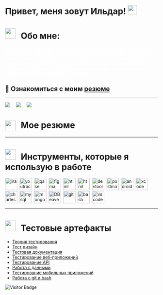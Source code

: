 <h1>
  Привет, меня зовут Ильдар!
  <img src="https://media.giphy.com/media/hvRJCLFzcasrR4ia7z/giphy.gif" width="30px"/>
  </h1>


<h1>
<img src="https://img.icons8.com/?size=100&id=RH2knxpdDpjm&format=png&color=000000" width="35px" style="margin-right: 10px;" />
<span>Обо мне:</span>
</h1>
<p style="font-family: Arial, sans-serif; color: white;">
Я начинающий QA engineer, и мой путь в этой области только начинается. Тем не менее, опыт работы в качестве инженера-испытателя позволил мне осознать важность тщательного тестирования для успешной разработки надежных программных решений. Я стремлюсь к постоянному обучению и развитию, чтобы внести значимый вклад в команду и помочь повысить уровень качества программных продуктов!
  
  ## :page_with_curl: Ознакомиться с моим [резюме](https://github.com/RizvanovI/Resume/blob/main/%D0%A0%D0%B5%D0%B7%D1%8E%D0%BC%D0%B5.pdf)
</p>
<hr>



<p>
  <a target="_blank"href="https://www.linkedin.com/in/ildar-rizvanov-a929a3107/"><img src="https://img.shields.io/badge/linkedin-%230077B5.svg?&style=for-the-badge&logo=linkedin&logoColor=white" /></a>&nbsp;&nbsp;&nbsp;&nbsp;
  <a target="_blank"href="https://t.me/RizvanovI"><img src="https://img.shields.io/badge/Telegram-2CA5E0?style=for-the-badge&logo=telegram&logoColor=white" /></a>&nbsp;&nbsp;&nbsp;&nbsp;
  <a href="mailto:rizvanovir@gmail.com"><img src="https://img.shields.io/badge/Gmail-D14836?style=for-the-badge&logo=gmail&logoColor=white" /></a>&nbsp;&nbsp;&nbsp;&nbsp;
</p>


<h1>
<img src="https://img.icons8.com/?size=100&id=CPookyWndobk&format=png&color=000000" width="35px" style="margin-right: 10px; vertical-align: middle;" />
<span>Мое резюме</span>
</h1>


<hr>

<h1>
    <img src="https://img.icons8.com/?size=100&id=20544&format=png&color=000000" width="35px" style="margin-right: 10px;"/>
    Инструменты, которые я использую в работе
</h1>
<div>
  <img src="https://cdn.jsdelivr.net/gh/devicons/devicon/icons/jira/jira-original.svg" title="jira" alt="jira" width="40" height="40"/>&nbsp
  <img src="https://upload.wikimedia.org/wikipedia/commons/thumb/8/8d/YouTrack_Icon.svg/1024px-YouTrack_Icon.svg.png?20200803082248" title="youtrack" alt="youtrack" width="40" height="40"/>&nbsp
  <img src="https://luna1.co/eb0187.png" title="qase" alt="qase" width="40" height="40"/>&nbsp
  <img src="https://cdn.jsdelivr.net/gh/devicons/devicon/icons/figma/figma-original.svg" title="figma" alt="figma" width="40" height="40"/>&nbsp
  <img src="https://img.icons8.com/?size=100&id=21278&format=png&color=000000" title="css" alt="html
  " width="40" height="40"/>&nbsp
  <img src="https://img.icons8.com/?size=100&id=20909&format=png&color=000000" title="html" alt="html
  " width="40" height="40"/>&nbsp
  <img src="https://d33wubrfki0l68.cloudfront.net/38b5c953a4667366685d55db55d057c86db1fc54/a0fdc/static/acae6b24d940347661ca901ea07f47c1/chrome-dev-logo-icon.png" title="devtools" alt="devtools" width="40" height="40"/>&nbsp
  <img src="https://seeklogo.com/images/P/postman-logo-0087CA0D15-seeklogo.com.png" title="postman" alt="postman" width="40" height="40"/>&nbsp
  <img src="https://cdn.jsdelivr.net/gh/devicons/devicon/icons/androidstudio/androidstudio-original.svg" title="android-studio" alt="android-studio" width="40" height="40"/>&nbsp
  <img src="https://cdn.jsdelivr.net/gh/devicons/devicon/icons/xcode/xcode-original.svg" title="xcode" alt="xcode" width="40" height="40"/>&nbsp
  <img src="https://cdn.icon-icons.com/icons2/3053/PNG/512/charles_proxy_macos_bigsur_icon_190302.png" title="charles-proxy" alt="charles-proxy" width="40" height="40"/>&nbsp
  <img src="https://cdn.jsdelivr.net/gh/devicons/devicon/icons/mysql/mysql-original.svg" title="mysql" alt="mysql" width="40" height="40"/>&nbsp
  <img src="https://cdn.jsdelivr.net/gh/devicons/devicon/icons/mongodb/mongodb-original.svg" title="mongodb" alt="mongodb" width="40" height="40"/>&nbsp
  <img src="https://upload.wikimedia.org/wikipedia/commons/thumb/b/b5/DBeaver_logo.svg/640px-DBeaver_logo.svg.png" title="DBeaver" alt="DBeaver" width="40" height="40"/>&nbsp
   <img src="https://cdn.jsdelivr.net/gh/devicons/devicon/icons/git/git-original.svg" title="git" alt="git" width="40" height="40"/>&nbsp
  <img src="https://upload.wikimedia.org/wikipedia/commons/thumb/4/4b/Bash_Logo_Colored.svg/1024px-Bash_Logo_Colored.svg.png?20180723054350" title="bash" alt="bash" width="40" height="40"/>&nbsp
  <img src="https://cdn.jsdelivr.net/gh/devicons/devicon/icons/vscode/vscode-original.svg" title="vscode" alt="vscode" width="40" height="40"/>&nbsp
</div>

---
<h1>
    <img src="https://img.icons8.com/?size=100&id=sokGGJe0rIX1&format=png&color=000000" width="35px" style="margin-right: 10px;"/>
    Тестовые артефакты
</h1>

<p>
 <ul>
  <li>  <a href="https://github.com/RizvanovI/theory">Теория тестирования</a>  </li>
<li>  <a href="https://github.com/RizvanovI/design">Тест дизайн</a>  </li>
<li>  <a href="https://github.com/RizvanovI/docs">Тестовая документация</a>  </li>
<li>  <a href="https://github.com/RizvanovI/Web"> Тестирование веб-приложений </a>   </li>
<li> <a href="https://github.com/RizvanovI/api">Тестирование API</a>   </li>
<li>  <a href="https://github.com/RizvanovI/database?tab=readme-ov-file">Работа с данными</a>  </li>
<li>  <a href="https://github.com/RizvanovI/mobile"> Тестирование мобильных приложений</a>   </li>
<li> <a href="https://github.com/RizvanovI/git_bash">Работа с git и bash</a>  </li>
</ul>
</p>

<!-- ### 💻 Пройденные курсы:

| Курсы                                                           | Дата              |
| ----------------------------------------------------------------| :---------------: |
| netology.ru/Старт в программировании                            | 02/2022 - 03/2022 |

--- -->

![Visitor Badge](https://visitor-badge.laobi.icu/badge?page_id=RizvanovI)
